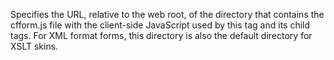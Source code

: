 Specifies the URL, relative to the web root, of the
            directory that contains the cfform.js file with the
            client-side JavaScript used by this tag and its child
            tags. For XML format forms, this directory is also the
            default directory for XSLT skins.